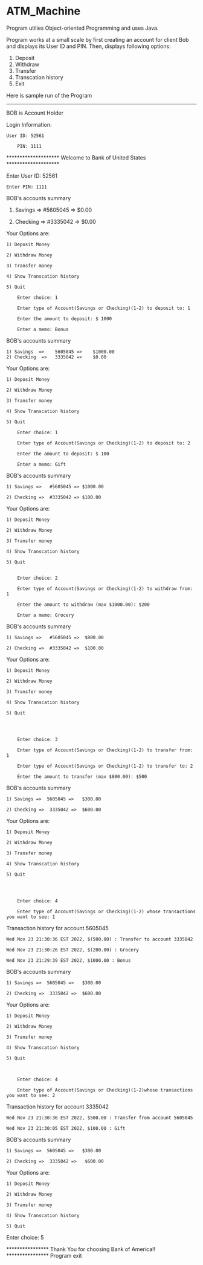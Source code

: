 # ATM_Machine

Program utilies Object-oriented Programming and uses Java.

Program works at a small scale by first creating an account for client Bob and displays its User ID and PIN. Then, displays following options:

1) Deposit
2) Withdraw
3) Transfer
4) Transcation history
5) Exit

Here is sample run of the Program

*******************************************************************************

BOB is Account Holder

Login Information:

	User ID: 52561
  
        PIN: 1111
	

******************** Welcome to Bank of United States ********************




Enter User ID: 52561

    Enter PIN: 1111



BOB's accounts summary

1) Savings =>          #5605045 =>          $0.00 

2) Checking  =>       #3335042 =>         $0.00 

Your Options are:

	1) Deposit Money
	
	2) Withdraw Money
	
	3) Transfer money
	
	4) Show Transcation history
	
	5) Quit

		Enter choice: 1

		Enter type of Account(Savings or Checking)(1-2) to deposit to: 1

		Enter the amount to deposit: $ 1000

		Enter a memo: Bonus


BOB's accounts summary

	1) Savings  =>    5605045 =>    $1000.00 
	2) Checking  =>   3335042 =>    $0.00 
	

Your Options are:

	1) Deposit Money
	
	2) Withdraw Money
	
	3) Transfer money
	
	4) Show Transcation history
	
	5) Quit

		Enter choice: 1

		Enter type of Account(Savings or Checking)(1-2) to deposit to: 2

		Enter the amount to deposit: $ 100

		Enter a memo: Gift


BOB's accounts summary

	1) Savings =>	#5605045 =>	$1000.00 

	2) Checking =>	#3335042 =>	$100.00 

Your Options are:

	1) Deposit Money
	
	2) Withdraw Money
	
	3) Transfer money
	
	4) Show Transcation history
	
	5) Quit
	

		Enter choice: 2

		Enter type of Account(Savings or Checking)(1-2) to withdraw from: 1

		Enter the amount to withdraw (max $1000.00): $200

		Enter a memo: Grocery



BOB's accounts summary

	1) Savings =>   #5605045 =>  $800.00 
 
	2) Checking =>  #3335042 =>  $100.00 


Your Options are:

	1) Deposit Money
	
	2) Withdraw Money
	
	3) Transfer money
	
	4) Show Transcation history
	
	5) Quit




		Enter choice: 3

		Enter type of Account(Savings or Checking)(1-2) to transfer from: 1

		Enter type of Account(Savings or Checking)(1-2) to transfer to: 2

		Enter the amount to transfer (max $800.00): $500


BOB's accounts summary

	1) Savings =>  5605045 =>   $300.00 

	2) Checking =>  3335042 =>  $600.00 

Your Options are:

	1) Deposit Money
	
	2) Withdraw Money
	
	3) Transfer money
	
	4) Show Transcation history
	
	5) Quit
	
	
	

		Enter choice: 4

		Enter type of Account(Savings or Checking)(1-2) whose transactions you want to see: 1
	

Transaction history for account 5605045

	Wed Nov 23 21:30:36 EST 2022, $(500.00) : Transfer to account 3335042

	Wed Nov 23 21:30:26 EST 2022, $(200.00) : Grocery

	Wed Nov 23 21:29:39 EST 2022, $1000.00 : Bonus




BOB's accounts summary

	1) Savings =>  5605045 =>   $300.00 

	2) Checking =>  3335042 =>  $600.00 

Your Options are:


	1) Deposit Money

	2) Withdraw Money
	
	3) Transfer money
	
	4) Show Transcation history
	
	5) Quit



		Enter choice: 4

		Enter type of Account(Savings or Checking)(1-2)whose transactions you want to see: 2


Transaction history for account 3335042

	Wed Nov 23 21:30:36 EST 2022, $500.00 : Transfer from account 5605045

	Wed Nov 23 21:30:05 EST 2022, $100.00 : Gift





BOB's accounts summary

	1) Savings =>  5605045 =>   $300.00 

	2) Checking =>  3335042 =>   $600.00 


Your Options are:

	1) Deposit Money
	
	2) Withdraw Money
	
	3) Transfer money
	
	4) Show Transcation history
	
	5) Quit

Enter choice: 5


****************  Thank You for choosing Bank of America!! ****************
Program exit
